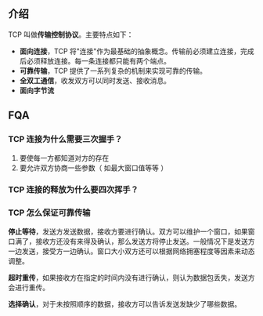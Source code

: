 ## 介绍

TCP 叫做**传输控制协议**。主要特点如下：

- **面向连接**，TCP 将"连接"作为最基础的抽象概念。传输前必须建立连接，完成后必须释放连接。每一条连接都只能有两个端点。
- **可靠传输**，TCP 提供了一系列复杂的机制来实现可靠的传输。
- **全双工通信**，收发双方可以同时发送、接收消息。
- **面向字节流**

## FQA
### TCP 连接为什么需要三次握手？

1. 要使每一方都知道对方的存在
2. 要允许双方协商一些参数（ 如最大窗口值等等 ）

### TCP 连接的释放为什么要四次挥手？


### TCP 怎么保证可靠传输

**停止等待**，发送方发送数据，接收方要进行确认。双方可以维护一个窗口，如果窗口满了，接收方还没有来得及确认，那么发送方将停止发送。一般情况下是发送方一边发送，接受方一边确认。窗口大小双方还可以根据网络拥塞程度等因素来动态调整。

**超时重传**，如果接收方在指定的时间内没有进行确认，则认为数据包丢失，发送方会进行重传。

**选择确认**，对于未按照顺序的数据，接收方可以告诉发送发缺少了哪些数据。